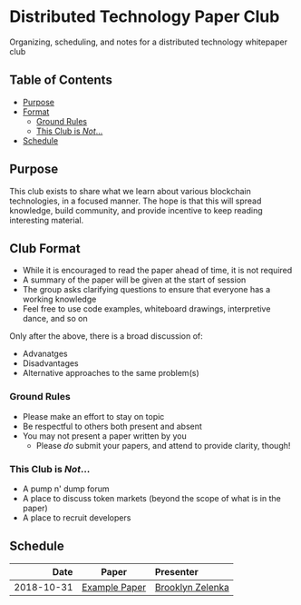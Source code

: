 # Distributed Technology Paper Club
Organizing, scheduling, and notes for a distributed technology whitepaper club

## Table of Contents

* [Purpose](#schedule)
* [Format](#format)
  * [Ground Rules](#ground-rules)
  * [This Club is _Not_...](#this-club-is-not)
* [Schedule](#schedule)

## Purpose

This club exists to share what we learn about various blockchain technologies, in a focused manner. The hope is that this will spread knowledge, build community, and provide incentive to keep reading interesting material.

## Club Format

* While it is encouraged to read the paper ahead of time, it is not required
* A summary of the paper will be given at the start of session
* The group asks clarifying questions to ensure that everyone has a working knowledge
* Feel free to use code examples, whiteboard drawings, interpretive dance, and so on

Only after the above, there is a broad discussion of:
* Advanatges
* Disadvantages
* Alternative approaches to the same problem(s)

### Ground Rules

* Please make an effort to stay on topic
* Be respectful to others both present and absent
* You may not present a paper written by you
  * Please _do_ submit your papers, and attend to provide clarity, though!

### This Club is _Not_...

* A pump n' dump forum
* A place to discuss token markets (beyond the scope of what is in the paper)
* A place to recruit developers

## Schedule

| Date        | Paper                                                                                     | Presenter                                      |
|------------:|-------------------------------------------------------------------------------------------|:-----------------------------------------------|
|  2018-10-31 | [Example Paper](google.com)                              | [Brooklyn Zelenka](https://github.com/expede)  |
